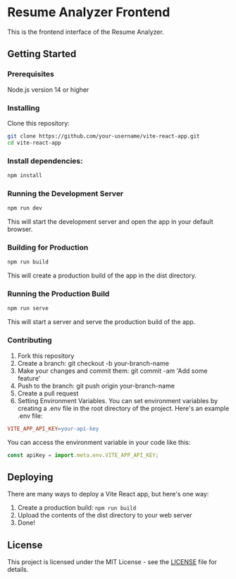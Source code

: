 # Resume Analyzer Frontend
This is the frontend interface of the Resume Analyzer.

## Getting Started
### Prerequisites
Node.js version 14 or higher

### Installing
Clone this repository:
````bash
git clone https://github.com/your-username/vite-react-app.git
cd vite-react-app
````

### Install dependencies:
```` bash
npm install
````

### Running the Development Server
```` bash
npm run dev
````
This will start the development server and open the app in your default browser.

### Building for Production
```` bash
npm run build
````
This will create a production build of the app in the dist directory.

### Running the Production Build
```` bash
npm run serve
````
This will start a server and serve the production build of the app.

### Contributing

1. Fork this repository
2. Create a branch: git checkout -b your-branch-name
3. Make your changes and commit them: git commit -am 'Add some feature'
4. Push to the branch: git push origin your-branch-name
5. Create a pull request
6. Setting Environment Variables. You can set environment variables by creating a .env file in the root directory of the project. Here's an example .env file:

````makefile
VITE_APP_API_KEY=your-api-key
````
You can access the environment variable in your code like this:

```` javascript
const apiKey = import.meta.env.VITE_APP_API_KEY;
````

## Deploying
There are many ways to deploy a Vite React app, but here's one way:

1. Create a production build: `npm run build`
2. Upload the contents of the dist directory to your web server
3. Done!

## License
This project is licensed under the MIT License - see the [LICENSE](../main/LICENSE) file for details.
